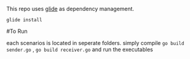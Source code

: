 This repo uses [glide](https://github.com/Masterminds/glide) as dependency management.

```
glide install
```


#To Run

each scenarios is located in seperate folders. simply compile `go build sender.go` , `go build receiver.go` and run the executables
